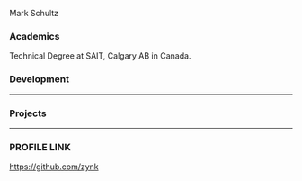 Mark Schultz

### Academics
Technical Degree at SAIT, Calgary AB in Canada.


### Development

-----


### Projects

-----
### PROFILE LINK
https://github.com/zynk
